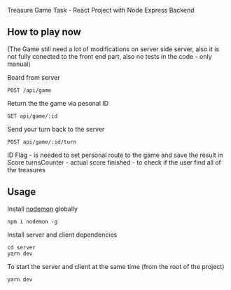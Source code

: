 Treasure Game Task - React Project with Node Express Backend

## How to play now

(The Game still need a lot of modifications on server side server, also it is not fully conected to the front end part, also no tests in the code - only manual)

Board from server

```
POST /api/game
```

Return the the game via pesonal ID

```
GET api/game/:id
```

Send your turn back to the server

```
POST api/game/:id/turn
```

ID Flag - is needed to set personal route to the game and save the result in Score
turnsCounter - actual score
finished - to check if the user find all of the treasures

## Usage

Install [nodemon](https://github.com/remy/nodemon) globally

```
npm i nodemon -g
```

Install server and client dependencies

```
cd server
yarn dev
```

To start the server and client at the same time (from the root of the project)

```
yarn dev
```
